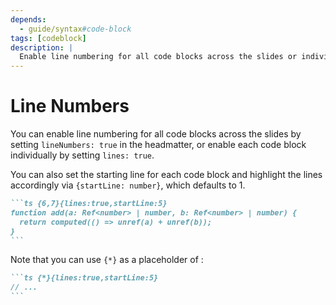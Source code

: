 ```yaml
---
depends:
  - guide/syntax#code-block
tags: [codeblock]
description: |
  Enable line numbering for all code blocks across the slides or individually.
---
```


# Line Numbers

You can enable line numbering for all code blocks across the slides by setting `lineNumbers: true` in the headmatter, or enable each code block individually by setting `lines: true`.

You can also set the starting line for each code block and highlight the lines accordingly via `{startLine: number}`, which defaults to 1.

````md
```ts {6,7}{lines:true,startLine:5}
function add(a: Ref<number> | number, b: Ref<number> | number) {
  return computed(() => unref(a) + unref(b));
}
```
````

Note that you can use `{*}` as a placeholder of <LinkInline link="features/line-highlighting" />:

````md
```ts {*}{lines:true,startLine:5}
// ...
```
````
